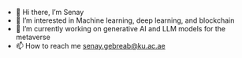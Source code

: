 
<!--
**sagebr/sagebr** is a ✨ _special_ ✨ repository because its `README.md` (this file) appears on your GitHub profile.

Here are some ideas to get you started:
-->
- 👋 Hi there, I’m Senay
- 👀 I’m interested in Machine learning, deep learning, and blockchain
- 🌱 I’m currently working on generative AI and LLM models for the metaverse
- 📫 How to reach me senay.gebreab@ku.ac.ae

